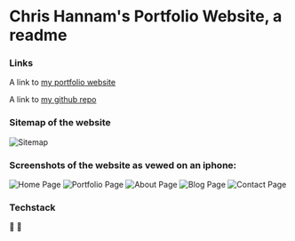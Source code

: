 # Chris Hannam's Portfolio Website, a readme


### Links

A link to [my portfolio website](https://wizardly-roentgen-4dab52.netlify.app/)

A link to [my github repo](https://github.com/noodulcode/ChristopherHannam_T1A2)

### Sitemap of the website

![Sitemap](Sitemap.PNG)

### Screenshots of the website as vewed on an iphone:

![Home Page](Home%20Page%20iphone%2012.PNG)
![Portfolio Page](Portfolio%20Page%20iphone%2012.PNG)
![About Page](Abou%20Page%20iphone%2012.PNG)
![Blog Page](Blog%20Page%20iphone%2012.PNG)
![Contact Page](Contact%20Page%20iphone%2012.PNG)

### Techstack

 